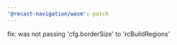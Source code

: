 ```yaml
---
'@recast-navigation/wasm': patch
---
```


fix: was not passing 'cfg.borderSize' to 'rcBuildRegions'
